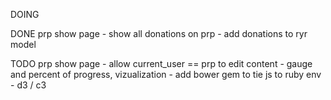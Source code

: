 DOING

DONE
prp show page 
	- show all donations on prp 
		- add donations to ryr model




TODO 
prp show page 
	- allow current_user == prp to edit content
	- gauge and percent of progress, vizualization
		- add bower gem to tie js to ruby env
		- d3 / c3